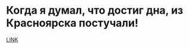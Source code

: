 # Когда я думал, что достиг дна, из Красноярска постучали!



[LINK](https://varlamov.ru/3170943.html)
